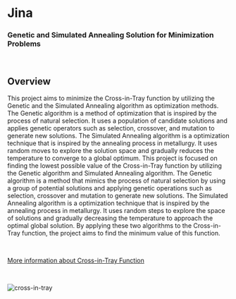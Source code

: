 # Jina

### Genetic and Simulated Annealing Solution for Minimization Problems

<br>

## Overview
This project aims to minimize the Cross-in-Tray function by utilizing the Genetic and the Simulated Annealing algorithm as optimization methods. The Genetic algorithm is a method of optimization that is inspired by the process of natural selection. It uses a population of candidate solutions and applies genetic operators such as selection, crossover, and mutation to generate new solutions. The Simulated Annealing algorithm is a optimization technique that is inspired by the annealing process in metallurgy. It uses random moves to explore the solution space and gradually reduces the temperature to converge to a global optimum. 
This project is focused on finding the lowest possible value of the Cross-in-Tray function by utilizing the Genetic algorithm and Simulated Annealing algorithm. The Genetic algorithm is a method that mimics the process of natural selection by using a group of potential solutions and applying genetic operations such as selection, crossover and mutation to generate new solutions. The Simulated Annealing algorithm is a optimization technique that is inspired by the annealing process in metallurgy. It uses random steps to explore the space of solutions and gradually decreasing the temperature to approach the optimal global solution. By applying these two algorithms to the Cross-in-Tray function, the project aims to find the minimum value of this function.

<br>

[More information about Cross-in-Tray Function](https://www.sfu.ca/~ssurjano/crossit.html)

<br>

![cross-in-tray](https://user-images.githubusercontent.com/44924596/200368855-c98d1619-7992-4083-93b5-432a00f828f6.png)
